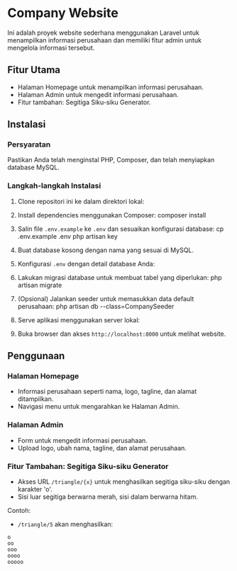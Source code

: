 # Company Website

Ini adalah proyek website sederhana menggunakan Laravel untuk menampilkan informasi perusahaan dan memiliki fitur admin untuk mengelola informasi tersebut.

## Fitur Utama
- Halaman Homepage untuk menampilkan informasi perusahaan.
- Halaman Admin untuk mengedit informasi perusahaan.
- Fitur tambahan: Segitiga Siku-siku Generator.

## Instalasi

### Persyaratan
Pastikan Anda telah menginstal PHP, Composer, dan telah menyiapkan database MySQL.

### Langkah-langkah Instalasi
1. Clone repositori ini ke dalam direktori lokal:
2. Install dependencies menggunakan Composer:
composer install
3. Salin file `.env.example` ke `.env` dan sesuaikan konfigurasi database:
cp .env.example .env
php artisan key
4. Buat database kosong dengan nama yang sesuai di MySQL.
5. Konfigurasi `.env` dengan detail database Anda:
6. Lakukan migrasi database untuk membuat tabel yang diperlukan:
php artisan migrate
7. (Opsional) Jalankan seeder untuk memasukkan data default perusahaan:
php artisan db --class=CompanySeeder
8. Serve aplikasi menggunakan server lokal:

9. Buka browser dan akses `http://localhost:8000` untuk melihat website.

## Penggunaan

### Halaman Homepage
- Informasi perusahaan seperti nama, logo, tagline, dan alamat ditampilkan.
- Navigasi menu untuk mengarahkan ke Halaman Admin.

### Halaman Admin
- Form untuk mengedit informasi perusahaan.
- Upload logo, ubah nama, tagline, dan alamat perusahaan.

### Fitur Tambahan: Segitiga Siku-siku Generator
- Akses URL `/triangle/{x}` untuk menghasilkan segitiga siku-siku dengan karakter 'o'.
- Sisi luar segitiga berwarna merah, sisi dalam berwarna hitam.

Contoh:
- `/triangle/5` akan menghasilkan:
 ```
 o
 oo
 ooo
 oooo
 ooooo
 ```

